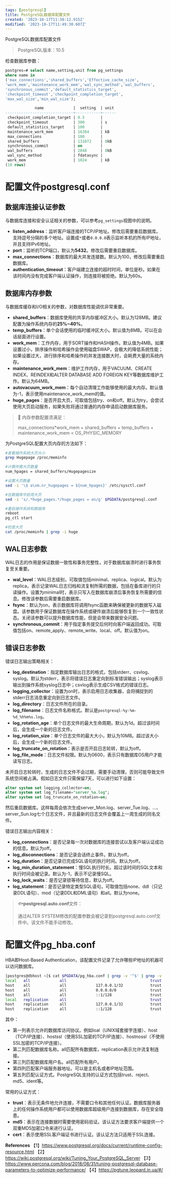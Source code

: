 ```yaml
---
tags: [postgresql]
title: PostgreSQL数据库配置文件
created: '2023-10-17T11:38:12.915Z'
modified: '2023-10-17T11:49:30.607Z'
---
```


PostgreSQL数据库配置文件

>PostgreSQL版本：10.5

检查数据库参数：

```sql
postgres=# select name,setting,unit from pg_settings 
where name in 
('max_connections','shared_buffers','Effective_cache_size',
'work_mem','maintenance_work_mem','wal_sync_method','wal_buffers',
'synchronous_commit','default_statistics_target',
'checkpoint_timeout','checkpoint_completion_target',
'max_wal_size','min_wal_size');

             name             |  setting  | unit 
------------------------------+-----------+------
 checkpoint_completion_target | 0.5       | 
 checkpoint_timeout           | 300       | s
 default_statistics_target    | 100       | 
 maintenance_work_mem         | 16384     | kB
 max_connections              | 100       | 
 shared_buffers               | 131072    | 8kB
 synchronous_commit           | on        | 
 wal_buffers                  | 2048      | 8kB
 wal_sync_method              | fdatasync | 
 work_mem                     | 1024      | kB
(10 rows)
```

# 配置文件postgresql.conf
## 数据库连接认证参数
与数据库连接和安全认证相关的参数，可以参考`pg_settings`视图中的说明。

- **listen_address**：监听客户端连接的TCP/IP地址。修改后需要重启数据库。支持逗号分隔的多个地址。设置成`*`或者`0.0.0.0`表示监听本机的所有IP地址，并且支持IPv6地址。
- **port**：监听的TCP端口，默认为**5432**。修改后需要重启数据库。
- **max_connections**：数据库的最大并发连接数。默认为100，修改后需要重启数据库。
- **authentication_timeout**：客户端建立连接的超时时间，单位是秒。如果在该时间内没有完成客户端认证操作，则连接将被拒绝。默认为60s。


## 数据库内存参数
与数据库缓存和I/O相关的参数，对数据库性能调优非常重要。

- **shared_buffers**：数据库使用的共享内存缓冲区大小。默认为128MB。建议配置为操作系统内存的**25%~40%**。
- **temp_buffers**：单个会话使用的临时缓冲区大小。默认值为8MB。可以在会话层面进行设置。
- **work_mem**：工作内存，用于SORT操作和HASH操作。默认值为4MB。如果设置过小，排序操作和哈希操作会使用磁盘SWAP，会极大的降低系统性能；如果设置过大，进行排序和哈希操作的并发连接数大时，会耗费大量的系统内存。
- **maintenance_work_mem**：维护工作内存，用于VACUUM、CREATE INDEX、REINDEX和ALTER DATABASE ADD FOREIGN KEY等数据库维护工作。默认为64MB。
- **autovacuum_work_mem**：每个自动清理工作能够使用的最大内存。默认值为-1，表示使用maintenance_work_mem的值。
- **huge_pages**：是否开启大页，可取值包括try、on和off。默认为try，会尝试使用大页启动服务，如果失败将通过普通的内存申请启动数据库服务。

>:dolphin: 内存参数配置须满足： 
> 
> max_connections*work_mem + shared_buffers + temp_buffers + maintenance_work_mem < OS_PHYSIC_MEMORY


为PostgreSQL配置大页内存的方法如下：
```bash
#查看操作系统大页大小
grep Hugepage /proc/meminfo

#计算所需大页数量
num_hpages = shared_buffers/Hugepagesize

#设置大页数量
sed -i '\$ a\vm.nr_hugepages = ${num_hpages}' /etc/sysctl.conf

#在数据库中启用大页
sed -i 's/.*huge_pages.*/huge_pages = on/g' $PGDATA/postgresql.conf

#重启操作系统和数据库
reboot
pg_ctl start

#检查大页
cat /proc/meminfo | grep -i huge
```

## WAL日志参数
WAL日志的作用是保证数据一致性和事务完整性，对于数据库崩溃时进行事务恢复至关重要。

- **wal_level**：WAL日志级别，可取值包括minimal、replica、logical。默认为replica，表示记录WAL日志归档和流复制所需的数据，包括在备库进行的只读操作。设置为minimal时，表示只写入在数据库崩溃后事务恢复所需要的信息。修改该参数后需要重启数据库。
- **fsync**：默认为on，表示数据库将调用fsync函数来确保被更新的数据写入磁盘。该参数用于保证数据库在操作系统或硬件崩溃后能够恢复到一个一致性状态。关闭该参数可以提升数据库性能，但是会带来数据安全问题。
- **synchronous_commit**：用于指定事务提交后何时向客户端返回成功。可取值包括on、remote_apply、remote_write、local、off。默认值为on。


## 错误日志参数
错误日志输出策略相关：

- **log_destination**：指定数据库输出日志的格式，包括stderr、csvlog、syslog。默认为stderr，表示将错误日志重定向到标准错误输出；syslog表示输出到操作系统syslog日志中；csvlog表示生成CSV格式的错误日志。
- **logging_collector**：设置为on时，表示启用日志收集器，会将捕捉到的stderr日志消息重定向到日志文件。
- **log_directory**：日志文件所在的目录。
- **log_filename**：日志文件名称格式。默认是`postgresql-%y-%m-%d_%h%m%s.log`。
- **log_rotation_age**：单个日志文件的最大生命周期，默认为1d。超过该时间后，会生成一个新的日志文件。
- **log_rotation_size**：单个日志文件的最大大小，默认为10MB。超过该大小后，会生成一个新的日志文件。
- **log_truncate_on_rotation**：表示是否开启日志轮转，默认为off。
- **log_file_mode**：日志文件权限。默认为0600，表示只有数据库OS用户才能读写日志。

未开启日志轮转时，生成的日志文件不会过期，需要手动清理，否则可能导致文件系统空间被占满。假如日志文件只需保留7天，可以进行如下设置：
```sql
alter system set logging_collector=on;
alter system set log_filename="server_%a.log";
alter system set log_truncate_on_rotation=on;
```
然后重启数据库。这样每周会依次生成server_Mon.log、server_Tue.log、...、server_Sun.log七个日志文件，并且最新的日志文件会覆盖上一周生成的同名文件。

错误日志输出内容相关：

- **log_connections**：是否记录每一次对数据库的连接尝试以及客户端认证成功的信息。默认为off。
- **log_disconnections**：是否记录会话终止事件。默认为off。
- **log_duration**：是否记录已完成SQL语句的执行时间。默认为off。
- **log_min_duration_statement**：慢SQL执行时长。超过该时间的SQL文本和执行时间会被记录。默认为-1，表示不记录慢SQL。
- **log_lock_waits**：是否记录锁等待信息，默认为off。
- **log_statement**：是否记录特定类型SQL语句，可取值包括none、ddl（只记录DDL语句）、mod（记录DDL和DML语句）和all。默认为none。

>:fish:**postgresql.auto.conf**文件：
> 
> 通过ALTER SYSTEM修改的配置参数会被记录到postgresql.auto.conf文件中。该文件不能手动修改。


# 配置文件pg_hba.conf
HBA即Host-Based Authentication，该配置文件记录了允许哪些IP地址的机器可以访问数据库。
```bash
[postgres@dbhost ~]$ cat $PGDATA/pg_hba.conf | grep -v '^$' | grep -v '^#'
local   all             all                                     trust
host    all             all             127.0.0.1/32            trust
host    all             all             0.0.0.0/0               trust 
host    all             all             ::1/128                 trust
local   replication     all                                     trust
host    replication     all             127.0.0.1/32            trust
host    replication     all             ::1/128                 trust
```

其中：

- 第一列表示允许的数据库访问协议。例如loal（UNIX域套接字连接）、host（TCP/IP连接）、hostssl（使用SSL加密的TCP/IP连接）、hostnossl（不使用SSL加密的TCP/IP连接）。
- 第二列匹配数据库名称。all匹配所有数据库，replication表示允许流复制连接。
- 第三列匹配数据库用户名。all匹配所有用户。
- 第四列匹配客户端服务器地址。可以是主机名或者IP地址范围。
- 第五列匹配认证方式。PostgreSQL支持的认证方式包括trust、reject、md5、ident等。

常用的认证方式：
- **trust**：表示无条件地允许连接，不需要口令和其他任何认证。数据库服务器上的任何操作系统用户都可以使用数据库超级用户连接到数据库，存在安全隐患。
- **md5**：表示在连接数据时需要使用密码验证。该认证方法要求客户端提供一个双重MD5加密口令来进行认证。
- **cert**：表示使用SSL客户端证书进行认证。该认证方法只适用于SSL连接。


**References** 
【1】https://www.postgresql.org/docs/current/runtime-config-resource.html 
【2】https://wiki.postgresql.org/wiki/Tuning_Your_PostgreSQL_Server 
【3】https://www.percona.com/blog/2018/08/31/tuning-postgresql-database-parameters-to-optimize-performance/ 
【4】https://pgtune.leopard.in.ua/#/




